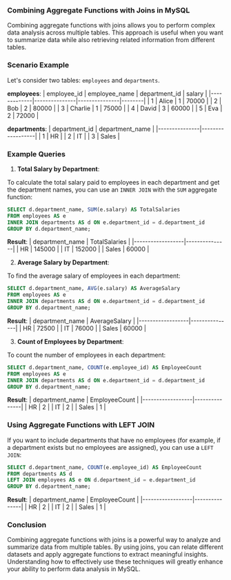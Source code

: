 ### Combining Aggregate Functions with Joins in MySQL

Combining aggregate functions with joins allows you to perform complex data analysis across multiple tables. This approach is useful when you want to summarize data while also retrieving related information from different tables.

### Scenario Example

Let's consider two tables: `employees` and `departments`.

**employees**:
| employee_id | employee_name | department_id | salary |
|-------------|---------------|---------------|--------|
| 1           | Alice         | 1             | 70000  |
| 2           | Bob           | 2             | 80000  |
| 3           | Charlie       | 1             | 75000  |
| 4           | David         | 3             | 60000  |
| 5           | Eva           | 2             | 72000  |

**departments**:
| department_id | department_name |
|---------------|------------------|
| 1             | HR               |
| 2             | IT               |
| 3             | Sales            |

### Example Queries

1. **Total Salary by Department**:

To calculate the total salary paid to employees in each department and get the department names, you can use an `INNER JOIN` with the `SUM` aggregate function:

```sql
SELECT d.department_name, SUM(e.salary) AS TotalSalaries
FROM employees AS e
INNER JOIN departments AS d ON e.department_id = d.department_id
GROUP BY d.department_name;
```

**Result**:
| department_name | TotalSalaries |
|------------------|---------------|
| HR               | 145000        |
| IT               | 152000        |
| Sales            | 60000         |

2. **Average Salary by Department**:

To find the average salary of employees in each department:

```sql
SELECT d.department_name, AVG(e.salary) AS AverageSalary
FROM employees AS e
INNER JOIN departments AS d ON e.department_id = d.department_id
GROUP BY d.department_name;
```

**Result**:
| department_name | AverageSalary |
|------------------|---------------|
| HR               | 72500         |
| IT               | 76000         |
| Sales            | 60000         |

3. **Count of Employees by Department**:

To count the number of employees in each department:

```sql
SELECT d.department_name, COUNT(e.employee_id) AS EmployeeCount
FROM employees AS e
INNER JOIN departments AS d ON e.department_id = d.department_id
GROUP BY d.department_name;
```

**Result**:
| department_name | EmployeeCount |
|------------------|---------------|
| HR               | 2             |
| IT               | 2             |
| Sales            | 1             |

### Using Aggregate Functions with LEFT JOIN

If you want to include departments that have no employees (for example, if a department exists but no employees are assigned), you can use a `LEFT JOIN`:

```sql
SELECT d.department_name, COUNT(e.employee_id) AS EmployeeCount
FROM departments AS d
LEFT JOIN employees AS e ON d.department_id = e.department_id
GROUP BY d.department_name;
```

**Result**:
| department_name | EmployeeCount |
|------------------|---------------|
| HR               | 2             |
| IT               | 2             |
| Sales            | 1             |

### Conclusion

Combining aggregate functions with joins is a powerful way to analyze and summarize data from multiple tables. By using joins, you can relate different datasets and apply aggregate functions to extract meaningful insights. Understanding how to effectively use these techniques will greatly enhance your ability to perform data analysis in MySQL.
